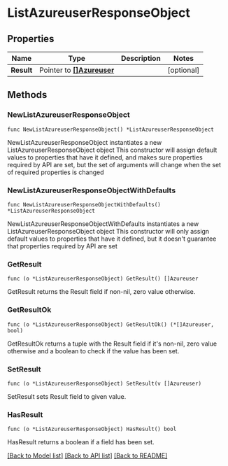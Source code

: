 # ListAzureuserResponseObject

## Properties

Name | Type | Description | Notes
------------ | ------------- | ------------- | -------------
**Result** | Pointer to [**[]Azureuser**](Azureuser.md) |  | [optional] 

## Methods

### NewListAzureuserResponseObject

`func NewListAzureuserResponseObject() *ListAzureuserResponseObject`

NewListAzureuserResponseObject instantiates a new ListAzureuserResponseObject object
This constructor will assign default values to properties that have it defined,
and makes sure properties required by API are set, but the set of arguments
will change when the set of required properties is changed

### NewListAzureuserResponseObjectWithDefaults

`func NewListAzureuserResponseObjectWithDefaults() *ListAzureuserResponseObject`

NewListAzureuserResponseObjectWithDefaults instantiates a new ListAzureuserResponseObject object
This constructor will only assign default values to properties that have it defined,
but it doesn't guarantee that properties required by API are set

### GetResult

`func (o *ListAzureuserResponseObject) GetResult() []Azureuser`

GetResult returns the Result field if non-nil, zero value otherwise.

### GetResultOk

`func (o *ListAzureuserResponseObject) GetResultOk() (*[]Azureuser, bool)`

GetResultOk returns a tuple with the Result field if it's non-nil, zero value otherwise
and a boolean to check if the value has been set.

### SetResult

`func (o *ListAzureuserResponseObject) SetResult(v []Azureuser)`

SetResult sets Result field to given value.

### HasResult

`func (o *ListAzureuserResponseObject) HasResult() bool`

HasResult returns a boolean if a field has been set.


[[Back to Model list]](../README.md#documentation-for-models) [[Back to API list]](../README.md#documentation-for-api-endpoints) [[Back to README]](../README.md)


